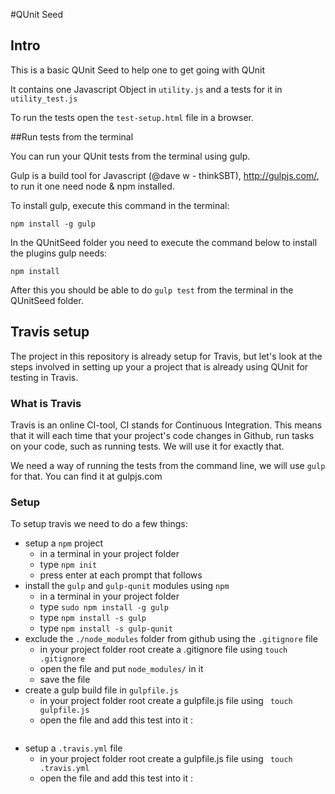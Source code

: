 #QUnit Seed

## Intro

This is a basic QUnit Seed to help one to get going with QUnit

It contains one Javascript Object in ```utility.js``` and a tests for it in ```utility_test.js```

To run the tests open the ```test-setup.html``` file in a browser.

##Run tests from the terminal

You can run your QUnit tests from the terminal using gulp.

Gulp is a build tool for Javascript (@dave w - thinkSBT), http://gulpjs.com/, to run it one need node & npm installed.

To install gulp, execute this command in the terminal:

```npm install -g gulp```

In the QUnitSeed folder you need to execute the command below to install the plugins gulp needs:

```npm install```

After this you should be able to do ```gulp test``` from the terminal in the QUnitSeed folder.

## Travis setup

The project in this repository is already setup for Travis, but let's look at the steps involved in setting up your a project that is already using QUnit for testing in Travis.

### What is Travis

Travis is an online CI-tool, CI stands for Continuous Integration. This means that it will each time that your project's code changes in Github, run tasks on your code, such as running tests. We will use it for exactly that.

We need a way of running the tests from the command line, we will use ```gulp``` for that. You can find it at gulpjs.com

### Setup

To setup travis we need to do a few things:

* setup a ```npm``` project
  * in a terminal in your project folder
  * type ```npm init```
  * press enter at each prompt that follows
* install the ```gulp``` and ```gulp-qunit``` modules using ```npm``` 
  * in a terminal in your project folder
  * type ```sudo npm install -g gulp```
  * type ```npm install -s gulp```
  * type ```npm install -s gulp-qunit```
* exclude the ```./node_modules``` folder from github using the ```.gitignore``` file
  * in your project folder root create a .gitignore file using ```touch .gitignore```
  * open the file and put ```node_modules/``` in it
  * save the file
* create a gulp build file in ```gulpfile.js```
  * in your project folder root create a gulpfile.js file using ``` touch gulpfile.js```
  * open the file and add this test into it : 
  ```
  
  ```
* setup a ```.travis.yml``` file
  *  in your project folder root create a gulpfile.js file using ``` touch .travis.yml```
  * open the file and add this test into it : 
  ```
  ```









